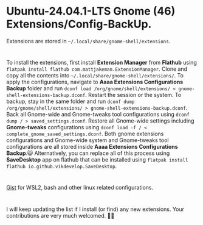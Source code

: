 # Ubuntu-24.04.1-LTS Gnome (46) Extensions/Config-BackUp.

Extensions are stored in ```~/.local/share/gnome-shell/extensions```.

# 

To install the extensions, first install **Extension Manager** from **Flathub** using `flatpak install flathub com.mattjakeman.ExtensionManager`. Clone and copy all the contents into `~/.local/share/gnome-shell/extensions/`. To apply the configurations, navigate to **Aaaa Extensions Configurations Backup** folder and run `dconf load /org/gnome/shell/extensions/ < gnome-shell-extensions-backup.dconf`. Restart the session or the system. To backup, stay in the same folder and run `dconf dump /org/gnome/shell/extensions/ > gnome-shell-extensions-backup.dconf`. Back all Gnome-wide and Gnome-tweaks tool configurations using `dconf dump / > saved_settings.dconf`. Restore all Gnome-wide settings including **Gnome-tweaks** configurations using `dconf load -f / < complete_gnome_saved_settings.dconf`. Both gnome extensions configurations and Gnome-wide system and Gnome-tweaks tool configurations are all stored inside **Aaaa Extensions Configurations Backup**.😺 Alternatively, you can replace all of this process using **SaveDesktop** app on flathub that can be installed using `flatpak install flathub io.github.vikdevelop.SaveDesktop`. 

#

[Gist](https://gist.github.com/prithvirajkshatriya/c97c5678ea81b2334dd8de6829ef6f96) for WSL2, bash and other linux related configurations.

#

I will keep updating the list if I install (or find) any new extensions. Your contributions are very much welcomed. 💙🤝
